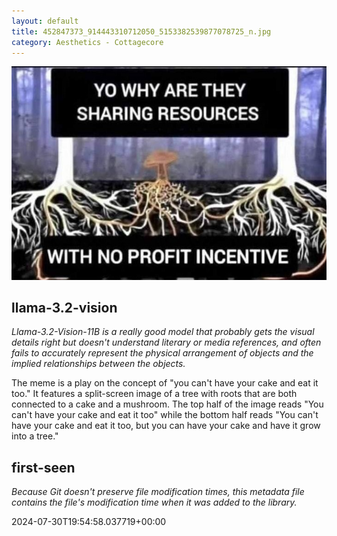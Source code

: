 ```yaml
---
layout: default
title: 452847373_914443310712050_5153382539877078725_n.jpg
category: Aesthetics - Cottagecore
---
```


<div markdown="0"><a href="452847373_914443310712050_5153382539877078725_n.jpg"><img class="photo" src="452847373_914443310712050_5153382539877078725_n.jpg" /></a>

<h2>llama-3.2-vision</h2>
<p><i>Llama-3.2-Vision-11B is a really good model that probably gets the visual details right but doesn't understand literary or media references, and often fails to accurately represent the physical arrangement of objects and the implied relationships between the objects.</i></p>
<p>The meme is a play on the concept of &quot;you can&#x27;t have your cake and eat it too.&quot; It features a split-screen image of a tree with roots that are both connected to a cake and a mushroom. The top half of the image reads &quot;You can&#x27;t have your cake and eat it too&quot; while the bottom half reads &quot;You can&#x27;t have your cake and eat it too, but you can have your cake and have it grow into a tree.&quot;</p>

<h2>first-seen</h2>
<p><i>Because Git doesn't preserve file modification times, this metadata file contains the file's modification time when it was added to the library.</i></p>
<p>2024-07-30T19:54:58.037719+00:00</p>

</div>

